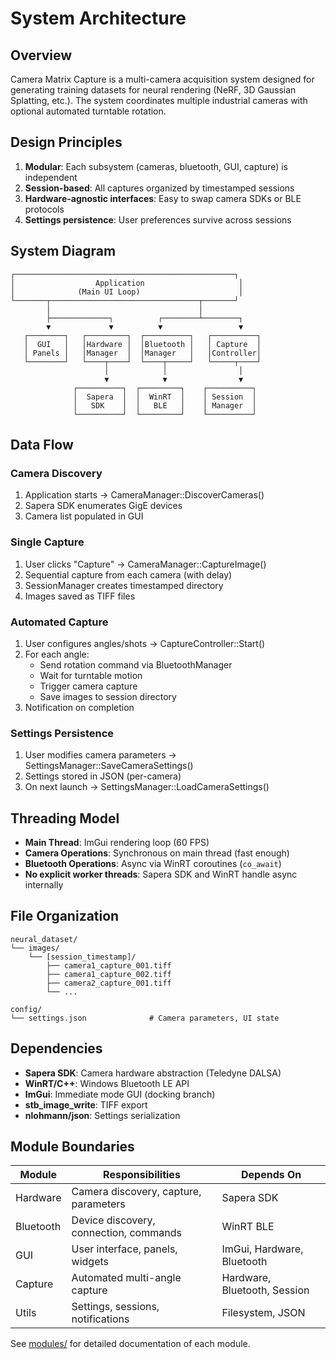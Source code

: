 # System Architecture

## Overview

Camera Matrix Capture is a multi-camera acquisition system designed for generating training datasets for neural rendering (NeRF, 3D Gaussian Splatting, etc.). The system coordinates multiple industrial cameras with optional automated turntable rotation.

## Design Principles

1. **Modular**: Each subsystem (cameras, bluetooth, GUI, capture) is independent
2. **Session-based**: All captures organized by timestamped sessions
3. **Hardware-agnostic interfaces**: Easy to swap camera SDKs or BLE protocols
4. **Settings persistence**: User preferences survive across sessions

## System Diagram

```
┌─────────────────────────────────────────────────┐
│                  Application                     │
│              (Main UI Loop)                      │
└───────┬─────────────────────────────────┬───────┘
        │                                 │
        ├─────────────┐          ┌────────┴────────┐
        ▼             ▼          ▼                 ▼
   ┌────────┐   ┌─────────┐  ┌──────────┐   ┌──────────┐
   │  GUI   │   │Hardware │  │Bluetooth │   │ Capture  │
   │ Panels │   │Manager  │  │Manager   │   │Controller│
   └────────┘   └────┬────┘  └────┬─────┘   └─────┬────┘
                     │            │                │
                     ▼            ▼                ▼
              ┌──────────┐  ┌─────────┐    ┌──────────┐
              │  Sapera  │  │  WinRT  │    │ Session  │
              │   SDK    │  │   BLE   │    │ Manager  │
              └──────────┘  └─────────┘    └──────────┘
```

## Data Flow

### Camera Discovery
1. Application starts → CameraManager::DiscoverCameras()
2. Sapera SDK enumerates GigE devices
3. Camera list populated in GUI

### Single Capture
1. User clicks "Capture" → CameraManager::CaptureImage()
2. Sequential capture from each camera (with delay)
3. SessionManager creates timestamped directory
4. Images saved as TIFF files

### Automated Capture
1. User configures angles/shots → CaptureController::Start()
2. For each angle:
   - Send rotation command via BluetoothManager
   - Wait for turntable motion
   - Trigger camera capture
   - Save images to session directory
3. Notification on completion

### Settings Persistence
1. User modifies camera parameters → SettingsManager::SaveCameraSettings()
2. Settings stored in JSON (per-camera)
3. On next launch → SettingsManager::LoadCameraSettings()

## Threading Model

- **Main Thread**: ImGui rendering loop (60 FPS)
- **Camera Operations**: Synchronous on main thread (fast enough)
- **Bluetooth Operations**: Async via WinRT coroutines (`co_await`)
- **No explicit worker threads**: Sapera SDK and WinRT handle async internally

## File Organization

```
neural_dataset/
└── images/
    └── [session_timestamp]/
        ├── camera1_capture_001.tiff
        ├── camera1_capture_002.tiff
        ├── camera2_capture_001.tiff
        └── ...

config/
└── settings.json              # Camera parameters, UI state
```

## Dependencies

- **Sapera SDK**: Camera hardware abstraction (Teledyne DALSA)
- **WinRT/C++**: Windows Bluetooth LE API
- **ImGui**: Immediate mode GUI (docking branch)
- **stb_image_write**: TIFF export
- **nlohmann/json**: Settings serialization

## Module Boundaries

| Module | Responsibilities | Depends On |
|--------|-----------------|------------|
| Hardware | Camera discovery, capture, parameters | Sapera SDK |
| Bluetooth | Device discovery, connection, commands | WinRT BLE |
| GUI | User interface, panels, widgets | ImGui, Hardware, Bluetooth |
| Capture | Automated multi-angle capture | Hardware, Bluetooth, Session |
| Utils | Settings, sessions, notifications | Filesystem, JSON |

See [modules/](modules/README.md) for detailed documentation of each module.
